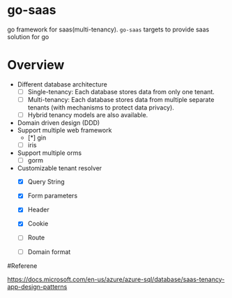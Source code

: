 # go-saas
go framework for saas(multi-tenancy). `go-saas` targets to provide saas solution for go

# Overview

* Different database architecture
  * [ ] Single-tenancy:  Each database stores data from only one tenant.
  * [ ] Multi-tenancy:  Each database stores data from multiple separate tenants (with mechanisms to protect data privacy).
  * [ ] Hybrid tenancy models are also available.
* Domain driven design (DDD)
* Support multiple web framework
    * [*] gin
    * [ ] iris
* Support multiple orms
    * [ ] gorm
* Customizable tenant resolver
    * [x] Query String
    * [x] Form parameters
    * [x] Header
    * [x] Cookie
    * [ ] Route
    * [ ] Domain format



#Referene

https://docs.microsoft.com/en-us/azure/azure-sql/database/saas-tenancy-app-design-patterns
